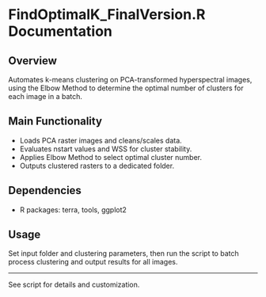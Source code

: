 # FindOptimalK_FinalVersion.R Documentation

## Overview
Automates k-means clustering on PCA-transformed hyperspectral images, using the Elbow Method to determine the optimal number of clusters for each image in a batch.

## Main Functionality
- Loads PCA raster images and cleans/scales data.
- Evaluates nstart values and WSS for cluster stability.
- Applies Elbow Method to select optimal cluster number.
- Outputs clustered rasters to a dedicated folder.

## Dependencies
- R packages: terra, tools, ggplot2

## Usage
Set input folder and clustering parameters, then run the script to batch process clustering and output results for all images.

---
See script for details and customization.